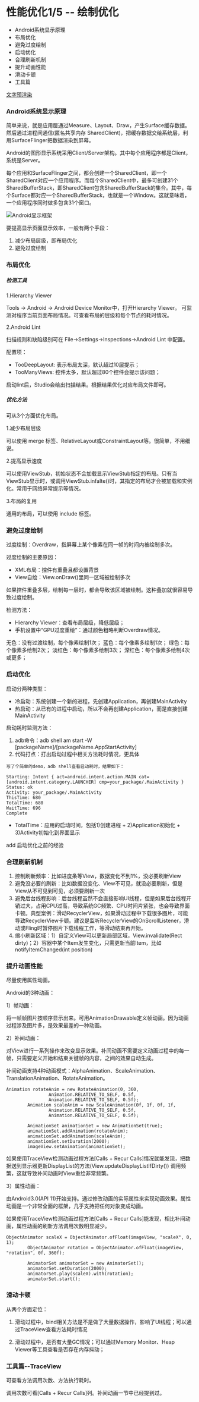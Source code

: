 # 性能优化1/5 -- 绘制优化

* Android系统显示原理
* 布局优化
* 避免过度绘制
* 启动优化
* 合理刷新机制
* 提升动画性能
* 滑动卡顿
* 工具篇

[文字预渲染](https://www.jianshu.com/p/9f7f9213bff8)


### Android系统显示原理
简单来说，就是应用层通过Measure、Layout、Draw，产生Surface缓存数据。然后通过进程间通信(匿名共享内存 SharedClient)，把缓存数据交给系统层，利用SurfaceFlinger把数据渲染到屏幕。

Android的图形显示系统采用Client/Server架构。其中每个应用程序都是Client，系统是Server。

每个应用和SurfaceFlinger之间，都会创建一个SharedClient，即一个SharedClient对应一个应用程序。而每个SharedClient中，最多可创建31个SharedBufferStack，即SharedClient包含SharedBufferStack的集合。其中，每个Surface都对应一个SharedBufferStack，也就是一个Window。这就意味着，一个应用程序同时做多包含31个窗口。

![Android显示框架](https://raw.githubusercontent.com/hningoba/KnowledgeSummary/master/img/Android显示框架.jpg)



要提高显示页面显示效率，一般有两个手段：

1. 减少布局层级，即布局优化
2. 避免过度绘制

### 布局优化

##### 检测工具

1.Hierarchy Viewer

Tools -> Android -> Android Device Monitor中，打开Hierarchy Viewer。
可监测对程序当前页面布局情况。可查看布局的层级和每个节点的耗时情况。

2.Android Lint

扫描规则和缺陷级别可在 File->Settings->Inspections->Android Lint 中配置。

配置项：

* TooDeepLayout: 表示布局太深，默认超过10层提示；
* TooManyViews: 控件太多，默认超过80个控件会提示该问题；

启动lint后，Studio会给出扫描结果。根据结果优化对应布局文件即可。


##### 优化方法
可从3个方面优化布局。

1.减少布局层级

可以使用 merge 标签、RelativeLayout或ConstraintLayout等。很简单，不用细说。

2.提高显示速度

可以使用ViewStub，初始状态不会加载显示ViewStub指定的布局。只有当ViewStub显示时，或调用ViewStub.infalte()时，其指定的布局才会被加载和实例化。常用于网络异常提示等情况。

3.布局的复用

通用的布局，可以使用 include 标签。


### 避免过度绘制

过度绘制：Overdraw，指屏幕上某个像素在同一帧的时间内被绘制多次。

过度绘制的主要原因：

* XML布局：控件有重叠且都设置背景
* View自绘：View.onDraw()里同一区域被绘制多次

如果控件重叠多层，绘制每一层时，都会导致该区域被绘制。这种叠加就很容易导致过度绘制。

检测方法：

* Hierarchy Viewer：查看布局层级，降低层级；
* 手机设置中“GPU过度重绘”：通过颜色粗略判断Overdraw情况。

无色：没有过渡绘制，每个像素绘制1次；
蓝色：每个像素多绘制1次；
绿色：每个像素多绘制2次；
淡红色：每个像素多绘制3次；
深红色：每个像素多绘制4次或更多；


### 启动优化

启动分两种类型：

* 冷启动：系统创建一个新的进程，先创建Application，再创建MainActivity
* 热启动：从已有的进程中启动，所以不会再创建Application，而是直接创建MainActivity

启动耗时监测方法：

1. adb命令：adb shell am start -W [packageName]/[packageName.AppStartActivity]
2. 代码打点：打出启动过程中相关方法耗时情况，更具体

```
写了个简单的demo，adb shell查看启动耗时，结果如下：

Starting: Intent { act=android.intent.action.MAIN cat=[android.intent.category.LAUNCHER] cmp=your_package/.MainActivity }
Status: ok
Activity: your_package/.MainActivity
ThisTime: 680
TotalTime: 680
WaitTime: 696
Complete
```
* TotalTime：应用的启动时间，包括1)创建进程 + 2)Application初始化 + 3)Activity初始化到界面显示

add 启动优化之前的经验


### 合理刷新机制
1. 控制刷新频率：比如进度条等View，数据变化不到1%，没必要刷新View
2. 避免没必要的刷新：比如数据没变化、View不可见，就没必要刷新，但是View从不可见到可见，必须要刷新一次
3. 避免后台线程影响：后台线程虽然不会直接影响UI线程，但是如果后台线程开销过大，占用CPU过高，导致系统GC频繁、CPU时间片紧张，也会导致界面卡顿。典型案例：滑动RecyclerView，如果滑动过程中下载很多图片，可能导致RecyclerView卡顿。建议是监听RecyclerView的OnScrollListener，滑动或Fling时暂停图片下载线程工作，等滑动结束再开始。
4. 缩小刷新区域：1）自定义View可以更新局部区域，View.invalidate(Rect dirty)；2）容器中某个Item发生变化，只需更新当前Item，比如notifyItemChanged(int position)


### 提升动画性能
尽量使用属性动画。

Android的3种动画：

1）帧动画：

将一帧帧图片按顺序显示出来。可用AnimationDrawable定义帧动画。因为动画过程涉及图片多，是效果最差的一种动画。

2）补间动画：

对View进行一系列操作来改变显示效果。补间动画不需要定义动画过程中的每一帧，只需要定义开始和结束关键帧的内容，之间的效果自动生成。

补间动画支持4种动画模式：AlphaAnimation、ScaleAnimation、TranslationAnimation、RotateAnimation。

```
Animation rotateAnim = new RotateAnimation(0, 360,
                Animation.RELATIVE_TO_SELF, 0.5f,
                Animation.RELATIVE_TO_SELF, 0.5f);
        Animation scaleAnim = new ScaleAnimation(0f, 1f, 0f, 1f,
                Animation.RELATIVE_TO_SELF, 0.5f,
                Animation.RELATIVE_TO_SELF, 0.5f);
                
        AnimationSet animationSet = new AnimationSet(true);
        animationSet.addAnimation(rotateAnim);
        animationSet.addAnimation(scaleAnim);
        animationSet.setDuration(2000);
        imageView.setAnimation(animationSet);
```

如果使用TraceView检测动画过程方法[Calls + Recur Calls]情况就能发现，把数据送到显示器更新DisplayList的方法(View.updateDisplayListIfDirty()) 调用频繁，这就导致补间动画时View重绘非常频繁。

3）属性动画：

由Android3.0(API 11)开始支持。通过修改动画的实际属性来实现动画效果。属性动画是一个非常全面的框架，几乎支持把任何对象变成动画。

如果使用TraceView检测动画过程方法[Calls + Recur Calls]能发现，相比补间动画，属性动画的刷新方法调用次数明显减少。

```
ObjectAnimator scaleX = ObjectAnimator.ofFloat(imageView, "scaleX", 0, 1);
        ObjectAnimator rotation = ObjectAnimator.ofFloat(imageView, "rotation", 0f, 360f);
        
        AnimatorSet animatorSet = new AnimatorSet();
        animatorSet.setDuration(2000);
        animatorSet.play(scaleX).with(rotation);
        animatorSet.start();
```


### 滑动卡顿

从两个方面定位：

1. 滑动过程中，bind相关方法是不是做了大量数据操作，影响了UI线程；可以通过TraceView查看方法耗时情况

2. 滑动过程中，是否有大量GC情况；可以通过Memory Monitor、Heap Viewer等工具查看是否存在内存抖动；


### 工具篇--TraceView

可查看方法调用次数、方法执行耗时。

调用次数可看[Calls + Recur Calls]列。补间动画一节中已经提到过。
